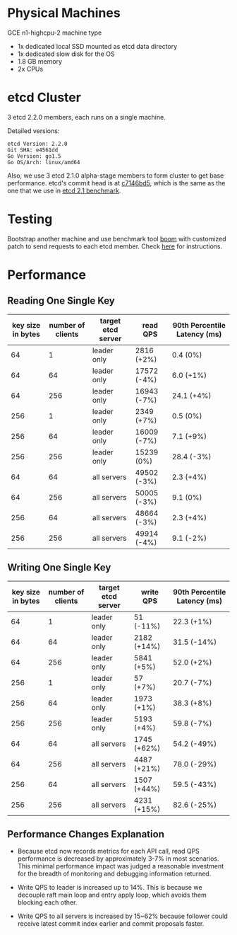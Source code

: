 # Physical Machines

GCE n1-highcpu-2 machine type

- 1x dedicated local SSD mounted as etcd data directory
- 1x dedicated slow disk for the OS
- 1.8 GB memory
- 2x CPUs

# etcd Cluster

3 etcd 2.2.0 members, each runs on a single machine.

Detailed versions:

```
etcd Version: 2.2.0
Git SHA: e4561dd
Go Version: go1.5
Go OS/Arch: linux/amd64
```

Also, we use 3 etcd 2.1.0 alpha-stage members to form cluster to get base performance. etcd's commit head is at [c7146bd5](https://github.com/coreos/etcd/commits/c7146bd5f2c73716091262edc638401bb8229144), which is the same as the one that we use in [etcd 2.1 benchmark](./etcd-2-1-0-benchmarks.md).

# Testing

Bootstrap another machine and use benchmark tool [boom](https://github.com/rakyll/boom) with customized patch to send requests to each etcd member. Check [here](../../hack/benchmark/) for instructions.

# Performance

## Reading One Single Key

| key size in bytes | number of clients | target etcd server | read QPS | 90th Percentile Latency (ms) |
|-------------------|-------------------|--------------------|----------|---------------|
| 64                | 1                 | leader only        | 2816 (+2%) | 0.4 (0%) |
| 64                | 64                | leader only        | 17572 (-4%) | 6.0 (+1%) |
| 64                | 256               | leader only        | 16943 (-7%) | 24.1 (+4%) |
| 256               | 1                 | leader only        | 2349 (+7%) | 0.5 (0%) |
| 256               | 64                | leader only        | 16009 (-7%) | 7.1 (+9%)|
| 256               | 256               | leader only        | 15239 (0%) | 28.4 (-3%) |
| 64                | 64                | all servers        | 49502 (-3%) | 2.3 (+4%) |
| 64                | 256               | all servers        | 50005 (-3%) | 9.1 (0%) |
| 256               | 64                | all servers        | 48664 (-3%) | 2.3 (+4%) |
| 256               | 256               | all servers        | 49914 (-4%) | 9.1 (-2%) |

## Writing One Single Key

| key size in bytes | number of clients | target etcd server | write QPS | 90th Percentile Latency (ms) |
|-------------------|-------------------|--------------------|-----------|---------------|
| 64                | 1                 | leader only        | 51 (-11%) | 22.3 (+1%) |
| 64                | 64                | leader only        | 2182 (+14%) | 31.5 (-14%) |
| 64                | 256               | leader only        | 5841 (+5%) | 52.0 (+2%) |
| 256               | 1                 | leader only        | 57 (+7%) | 20.7 (-7%) |
| 256               | 64                | leader only        | 1973 (+1%) | 38.3 (+8%) |
| 256               | 256               | leader only        | 5193 (+4%) | 59.8 (-7%) |
| 64                | 64                | all servers        | 1745 (+62%) | 54.2 (-49%) |
| 64                | 256               | all servers        | 4487 (+21%) | 78.0 (-29%) |
| 256               | 64                | all servers        | 1507 (+44%) | 59.5 (-43%) |
| 256               | 256               | all servers        | 4231 (+15%) | 82.6 (-25%) |

## Performance Changes Explanation

- Because etcd now records metrics for each API call, read QPS performance is decreased by approximately 3-7% in most scenarios. This minimal performance impact was judged a reasonable investment for the breadth of monitoring and debugging information returned.

- Write QPS to leader is increased up to 14%. This is because we decouple raft main loop and entry apply loop, which avoids them blocking each other.

- Write QPS to all servers is increased by 15~62% because follower could receive latest commit index earlier and commit proposals faster.
